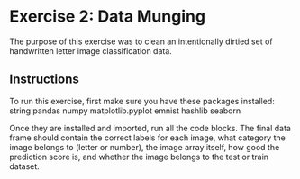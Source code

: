 # Exercise 2: Data Munging

The purpose of this exercise was to clean an intentionally dirtied set of handwritten letter image classification data.

## Instructions

To run this exercise, first make sure you have these packages installed:
string
pandas
numpy
matplotlib.pyplot
emnist
hashlib 
seaborn

Once they are installed and imported, run all the code blocks. The final data frame should contain the correct labels for each image, what category the image belongs to (letter or number), the image array itself, how good the prediction score is, and whether the image belongs to the test or train dataset.